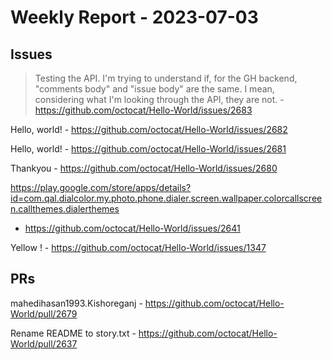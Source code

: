 # Weekly Report - 2023-07-03

## Issues

> Testing the API. I'm trying to understand if, for the GH backend, "comments body" and "issue body" are the same. I mean, considering what I'm looking through the API, they are not. - https://github.com/octocat/Hello-World/issues/2683

Hello, world! - https://github.com/octocat/Hello-World/issues/2682

Hello, world! - https://github.com/octocat/Hello-World/issues/2681

Thankyou - https://github.com/octocat/Hello-World/issues/2680

https://play.google.com/store/apps/details?id=com.qal.dialcolor.my.photo.phone.dialer.screen.wallpaper.colorcallscreen.callthemes.dialerthemes
 - https://github.com/octocat/Hello-World/issues/2641

Yellow ! - https://github.com/octocat/Hello-World/issues/1347



## PRs

mahedihasan1993.Kishoreganj  - https://github.com/octocat/Hello-World/pull/2679

Rename README to story.txt - https://github.com/octocat/Hello-World/pull/2637


